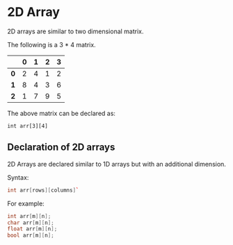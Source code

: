 # 2D Array

2D arrays are similar to two dimensional matrix.

The following is a 3 * 4 matrix.

|    |  0 |  1 |  2 |  3 |
|----|---:|---:|---:|---:|
|  **0** |  2 |  4 |  1 | 2 |
|  **1** |  8 |  4 |  3 | 6 |
|  **2** |  1 |  7 |  9 | 5 |

The above matrix can be declared as:

`int arr[3][4]`


## Declaration of 2D arrays

2D Arrays are declared similar to 1D arrays but with an additional dimension.

Syntax: 
```cpp
int arr[rows][columns]`
```

For example:

```cpp
int arr[m][n];
char arr[m][n];
float arr[m][n];
bool arr[m][n];
```
